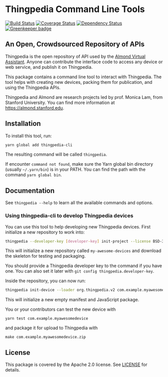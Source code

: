 # Thingpedia Command Line Tools

[![Build Status](https://travis-ci.com/stanford-oval/thingpedia-cli.svg?branch=master)](https://travis-ci.com/stanford-oval/thingpedia-cli) [![Coverage Status](https://coveralls.io/repos/github/stanford-oval/thingpedia-cli/badge.svg?branch=master)](https://coveralls.io/github/stanford-oval/thingpedia-cli?branch=master) [![Dependency Status](https://david-dm.org/stanford-oval/thingpedia-cli/status.svg)](https://david-dm.org/stanford-oval/thingpedia-cli) [![Greenkeeper badge](https://badges.greenkeeper.io/stanford-oval/thingpedia-cli.svg)](https://greenkeeper.io/)

## An Open, Crowdsourced Repository of APIs

Thingpedia is the open repository of API used by the [Almond Virtual Assistant](https://almond.stanford.edu).
Anyone can contribute the interface code to access any device or web service, and publish it on Thingpedia.

This package contains a command line tool to interact with Thingpedia.
The tool helps with creating new devices, packing them for publication,
and using the Thingpedia APIs.

Thingpedia and Almond are research projects led by prof. Monica Lam,
from Stanford University.  You can find more information at
<https://almond.stanford.edu>.

## Installation

To install this tool, run:
```bash
yarn global add thingpedia-cli
```

The resulting command will be called `thingpedia`.

If encounter `command not found`, make sure the Yarn global bin directory
(usually `~/.yarn/bin`) is in your PATH. You can find the path with the command
`yarn global bin`.

## Documentation

See `thingpedia --help` to learn all the available commands and options.

### Using thingpedia-cli to develop Thingpedia devices

You can use this tool to help developing new Thingpedia devices.
First initialize a new repository to work into:

```bash
thingpedia --developer-key [developer-key] init-project --license BSD-3-Clause my-awesome-devices
```

This will initialize a new repository called `my-awesome-devices`
and download the skeleton for testing and packaging.

You should provide a Thingpedia developer key to the command if you have one.
You can also set it later with `git config thingpedia.developer-key`.

Inside the repository, you can now run:

```bash
thingpedia init-device --loader org.thingpedia.v2 com.example.myawesomedevice
```

This will initialize a new empty manifest and JavaScript package.

You or your contributors can test the new device with
```
yarn test com.example.myawesomedevice
```
and package it for upload to Thingpedia with
```
make com.example.myawesomedevice.zip
```

## License

This package is covered by the Apache 2.0 license. See [LICENSE](LICENSE) for details.
